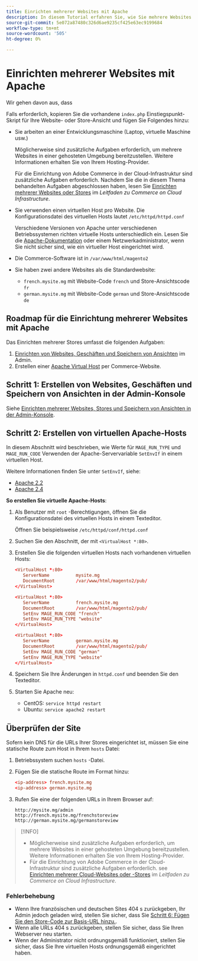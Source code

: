 ```yaml
---
title: Einrichten mehrerer Websites mit Apache
description: In diesem Tutorial erfahren Sie, wie Sie mehrere Websites mit Apache einrichten.
source-git-commit: 5e072a87480c326d6ae9235cf425e63ec9199684
workflow-type: tm+mt
source-wordcount: '505'
ht-degree: 0%

---
```



# Einrichten mehrerer Websites mit Apache

Wir gehen davon aus, dass

Falls erforderlich, kopieren Sie die vorhandene `index.php` Einstiegspunkt-Skript für Ihre Website- oder Store-Ansicht und fügen Sie Folgendes hinzu:

- Sie arbeiten an einer Entwicklungsmaschine (Laptop, virtuelle Maschine usw.)

   Möglicherweise sind zusätzliche Aufgaben erforderlich, um mehrere Websites in einer gehosteten Umgebung bereitzustellen. Weitere Informationen erhalten Sie von Ihrem Hosting-Provider.

   Für die Einrichtung von Adobe Commerce in der Cloud-Infrastruktur sind zusätzliche Aufgaben erforderlich. Nachdem Sie die in diesem Thema behandelten Aufgaben abgeschlossen haben, lesen Sie [Einrichten mehrerer Websites oder Stores](https://experienceleague.adobe.com/docs/commerce-cloud-service/user-guide/configure-store/multiple-sites.html) im _Leitfaden zu Commerce on Cloud Infrastructure_.

- Sie verwenden einen virtuellen Host pro Website. Die Konfigurationsdatei des virtuellen Hosts lautet `/etc/httpd/httpd.conf`

   Verschiedene Versionen von Apache unter verschiedenen Betriebssystemen richten virtuelle Hosts unterschiedlich ein. Lesen Sie die [Apache-Dokumentation](https://httpd.apache.org/docs/2.4/vhosts) oder einem Netzwerkadministrator, wenn Sie nicht sicher sind, wie ein virtueller Host eingerichtet wird.

- Die Commerce-Software ist in `/var/www/html/magento2`
- Sie haben zwei andere Websites als die Standardwebsite:

   - `french.mysite.mg` mit Website-Code `french` und Store-Ansichtscode `fr`
   - `german.mysite.mg` mit Website-Code `german` und Store-Ansichtscode `de`

## Roadmap für die Einrichtung mehrerer Websites mit Apache

Das Einrichten mehrerer Stores umfasst die folgenden Aufgaben:

1. [Einrichten von Websites, Geschäften und Speichern von Ansichten](ms-admin.md) im Admin.
1. Erstellen einer [Apache Virtual Host](#step-2-create-apache-virtual-hosts) per Commerce-Website.

## Schritt 1: Erstellen von Websites, Geschäften und Speichern von Ansichten in der Admin-Konsole

Siehe [Einrichten mehrerer Websites, Stores und Speichern von Ansichten in der Admin-Konsole](ms-admin.md).

## Schritt 2: Erstellen von virtuellen Apache-Hosts

In diesem Abschnitt wird beschrieben, wie Werte für `MAGE_RUN_TYPE` und `MAGE_RUN_CODE` Verwenden der Apache-Servervariable `SetEnvIf` in einem virtuellen Host.

Weitere Informationen finden Sie unter `SetEnvIf`, siehe:

- [Apache 2.2](https://httpd.apache.org/docs/2.2/mod/mod_setenvif.html)
- [Apache 2.4](https://httpd.apache.org/docs/2.4/mod/mod_setenvif.html)

**So erstellen Sie virtuelle Apache-Hosts**:

1. Als Benutzer mit `root` -Berechtigungen, öffnen Sie die Konfigurationsdatei des virtuellen Hosts in einem Texteditor.

   Öffnen Sie beispielsweise `/etc/httpd/conf/httpd.conf`

1. Suchen Sie den Abschnitt, der mit `<VirtualHost *:80>`.
1. Erstellen Sie die folgenden virtuellen Hosts nach vorhandenen virtuellen Hosts:

   ```conf
   <VirtualHost *:80>
      ServerName          mysite.mg
      DocumentRoot        /var/www/html/magento2/pub/
   </VirtualHost>
   
   <VirtualHost *:80>
      ServerName          french.mysite.mg
      DocumentRoot        /var/www/html/magento2/pub/
      SetEnv MAGE_RUN_CODE "french"
      SetEnv MAGE_RUN_TYPE "website"
   </VirtualHost>
   
   <VirtualHost *:80>
      ServerName          german.mysite.mg
      DocumentRoot        /var/www/html/magento2/pub/
      SetEnv MAGE_RUN_CODE "german"
      SetEnv MAGE_RUN_TYPE "website"
   </VirtualHost>
   ```

1. Speichern Sie Ihre Änderungen in `httpd.conf` und beenden Sie den Texteditor.
1. Starten Sie Apache neu:

   - CentOS: `service httpd restart`
   - Ubuntu: `service apache2 restart`

## Überprüfen der Site

Sofern kein DNS für die URLs Ihrer Stores eingerichtet ist, müssen Sie eine statische Route zum Host in Ihrem `hosts` Datei:

1. Betriebssystem suchen `hosts` -Datei.
1. Fügen Sie die statische Route im Format hinzu:

   ```conf
   <ip-address> french.mysite.mg
   <ip-address> german.mysite.mg
   ```

1. Rufen Sie eine der folgenden URLs in Ihrem Browser auf:

   ```http
   http://mysite.mg/admin
   http://french.mysite.mg/frenchstoreview
   http://german.mysite.mg/germanstoreview
   ```

>[!INFO]
>
>- Möglicherweise sind zusätzliche Aufgaben erforderlich, um mehrere Websites in einer gehosteten Umgebung bereitzustellen. Weitere Informationen erhalten Sie von Ihrem Hosting-Provider.
>- Für die Einrichtung von Adobe Commerce in der Cloud-Infrastruktur sind zusätzliche Aufgaben erforderlich. see [Einrichten mehrerer Cloud-Websites oder -Stores](https://experienceleague.adobe.com/docs/commerce-cloud-service/user-guide/configure-store/multiple-sites.html) im _Leitfaden zu Commerce on Cloud Infrastructure_.


### Fehlerbehebung

- Wenn Ihre französischen und deutschen Sites 404 s zurückgeben, Ihr Admin jedoch geladen wird, stellen Sie sicher, dass Sie [Schritt 6: Fügen Sie den Store-Code zur Basis-URL hinzu.](ms-admin.md#step-6-add-the-store-code-to-the-base-url).
- Wenn alle URLs 404 s zurückgeben, stellen Sie sicher, dass Sie Ihren Webserver neu starten.
- Wenn der Administrator nicht ordnungsgemäß funktioniert, stellen Sie sicher, dass Sie Ihre virtuellen Hosts ordnungsgemäß eingerichtet haben.
